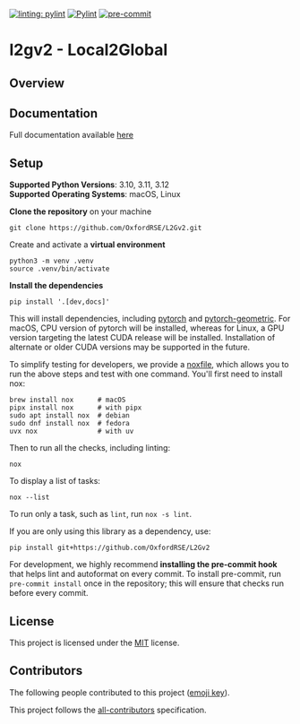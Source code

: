 
[![linting: pylint](https://img.shields.io/badge/linting-pylint-yellowgreen)](https://github.com/pylint-dev/pylint)
[![Pylint](https://github.com/lotzma/L2Gv2/actions/workflows/pylint.yml/badge.svg)](https://github.com/lotzma/L2Gv2/actions/workflows/pylint.yml)
[![pre-commit](https://img.shields.io/badge/pre--commit-enabled-brightgreen?logo=pre-commit)](https://github.com/pre-commit/pre-commit)

# l2gv2 - Local2Global

## Overview

## Documentation

Full documentation available [here](https://l2gv2.readthedocs.io/en/latest/)

## Setup

**Supported Python Versions**: 3.10, 3.11, 3.12  
**Supported Operating Systems**: macOS, Linux

**Clone the repository** on your machine

```shell
git clone https://github.com/OxfordRSE/L2Gv2.git
```

Create and activate a **virtual environment**

```shell
python3 -m venv .venv
source .venv/bin/activate
```

**Install the dependencies**

```shell
pip install '.[dev,docs]'
```

This will install dependencies, including [pytorch](https://pytorch.org) and
[pytorch-geometric](https://pyg.org). For macOS, CPU version of pytorch will
be installed, whereas for Linux, a GPU version targeting the latest CUDA
release will be installed. Installation of alternate or older CUDA versions
may be supported in the future.

To simplify testing for developers, we provide a [noxfile](noxfile.py), which
allows you to run the above steps and test with one command. You'll first need
to install nox:

```shell
brew install nox      # macOS
pipx install nox      # with pipx
sudo apt install nox  # debian
sudo dnf install nox  # fedora
uvx nox               # with uv
```

Then to run all the checks, including linting:

```shell
nox
```

To display a list of tasks:

```shell
nox --list
```

To run only a task, such as `lint`, run `nox -s lint`.

If you are only using this library as a dependency, use:

```shell
pip install git+https://github.com/OxfordRSE/L2Gv2
```

For development, we highly recommend **installing the pre-commit hook** that
helps lint and autoformat on every commit. To install pre-commit, run
`pre-commit install` once in the repository; this will ensure that checks run
before every commit.

## License

This project is licensed under the [MIT](LICENSE) license.

## Contributors

The following people contributed to this project ([emoji key](https://allcontributors.org/docs/en/emoji-key)).


This project follows the [all-contributors](https://github.com/all-contributors/all-contributors) specification.
